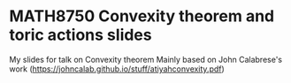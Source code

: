 # MATH8750 Convexity theorem and toric actions slides
My slides for talk on Convexity theorem
Mainly based on John Calabrese's work (https://johncalab.github.io/stuff/atiyahconvexity.pdf)

